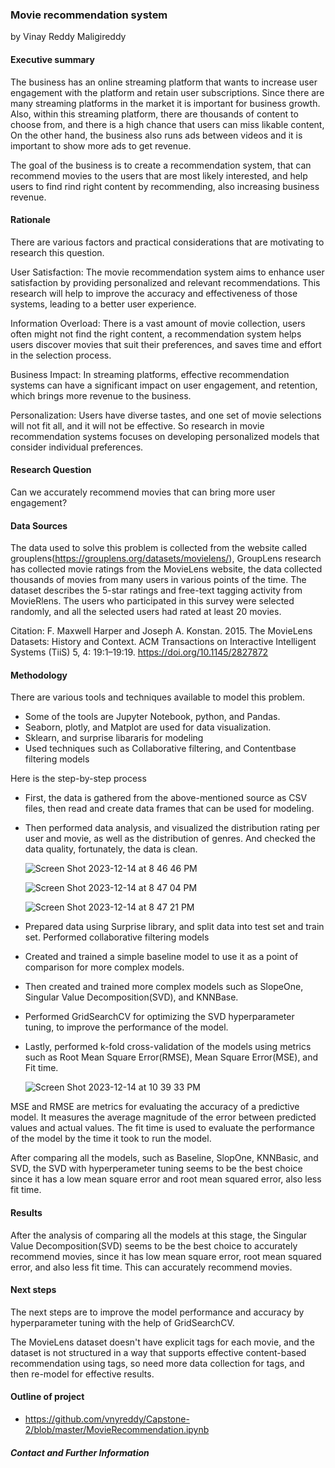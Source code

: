 ### Movie recommendation system

by Vinay Reddy Maligireddy

#### Executive summary
The business has an online streaming platform that wants to increase user engagement with the platform and retain user subscriptions. Since there are many streaming platforms in the market it is important for business growth. Also, within this streaming platform, there are thousands of content to choose from, and there is a high chance that users can miss likable content, On the other hand, the business also runs ads between videos and it is important to show more ads to get revenue.

The goal of the business is to create a recommendation system, that can recommend movies to the users that are most likely interested, and help users to find rind right content by recommending, also increasing business revenue.

#### Rationale
There are various factors and practical considerations that are motivating to research this question.

User Satisfaction:
The movie recommendation system aims to enhance user satisfaction by providing personalized and relevant recommendations. This research will help to improve the accuracy and effectiveness of those systems, leading to a better user experience.

Information Overload: 
There is a vast amount of movie collection, users often might not find the right content, a recommendation system helps users discover movies that suit their preferences, and saves time and effort in the selection process.

Business Impact:
In streaming platforms, effective recommendation systems can have a significant impact on user engagement, and retention, which brings more revenue to the business.

Personalization:
Users have diverse tastes, and one set of movie selections will not fit all, and it will not be effective. So research in movie recommendation systems focuses on developing personalized models that consider individual preferences.

#### Research Question
Can we accurately recommend movies that can bring more user engagement?

#### Data Sources
The data used to solve this problem is collected from the website called grouplens(https://grouplens.org/datasets/movielens/), GroupLens research has collected movie ratings from the MovieLens website, the data collected thousands of movies from many users in various points of the time. The dataset describes the 5-star ratings and free-text tagging activity from MovieRlens. The users who participated in this survey were selected randomly, and all the selected users had rated at least 20 movies.

Citation: F. Maxwell Harper and Joseph A. Konstan. 2015. The MovieLens Datasets: History and Context. ACM Transactions on Interactive Intelligent Systems (TiiS) 5, 4: 19:1–19:19. https://doi.org/10.1145/2827872

#### Methodology
There are various tools and techniques available to model this problem. 
- Some of the tools are Jupyter Notebook, python, and Pandas. 
- Seaborn, plotly, and Matplot are used for data visualization.
- Sklearn, and surprise libararis for modeling
- Used techniques such as Collaborative filtering, and Contentbase filtering models

Here is the step-by-step process

* First, the data is gathered from the above-mentioned source as CSV files, then read and create data frames that can be used for modeling.
* Then performed data analysis, and visualized the distribution rating per user and movie, as well as the distribution of genres. And checked the data quality, fortunately, the data is clean.

  ![Screen Shot 2023-12-14 at 8 46 46 PM](https://github.com/vnyreddy/Capstone-2/assets/18583217/f6ffdb49-298d-41bb-9de5-d806a01ecba1)

  ![Screen Shot 2023-12-14 at 8 47 04 PM](https://github.com/vnyreddy/Capstone-2/assets/18583217/869cdf4c-d003-4b86-b1a6-4bf0d21a5b27)

  ![Screen Shot 2023-12-14 at 8 47 21 PM](https://github.com/vnyreddy/Capstone-2/assets/18583217/1f2da8b3-f34d-4c17-9f34-eb7277b8b12a)

* Prepared data using Surprise library, and split data into test set and train set.
Performed collaborative filtering models
* Created and trained a simple baseline model to use it as a point of comparison for more complex models.
* Then created and trained more complex models such as SlopeOne, Singular Value Decomposition(SVD), and KNNBase.
* Performed GridSearchCV for optimizing the SVD hyperparameter tuning, to improve the performance of the model.
* Lastly, performed k-fold cross-validation of the models using metrics such as Root Mean Square Error(RMSE), Mean Square Error(MSE), and Fit time.

  ![Screen Shot 2023-12-14 at 10 39 33 PM](https://github.com/vnyreddy/Capstone-2/assets/18583217/1a92c168-183d-4902-9e39-2c17a7b2690f)

MSE and RMSE are metrics for evaluating the accuracy of a predictive model. It measures the average magnitude of the error between predicted values and actual values. The fit time is used to evaluate the performance of the model by the time it took to run the model.

After comparing all the models, such as Baseline, SlopOne, KNNBasic, and SVD, the SVD with hyperperameter tuning seems to be the best choice since it has a low mean square error and root mean squared error, also less fit time.


#### Results
After the analysis of comparing all the models at this stage, the Singular Value Decomposition(SVD) seems to be the best choice to accurately recommend movies, since it has low mean square error, root mean squared error, and also less fit time. This can accurately recommend movies.

#### Next steps
The next steps are to improve the model performance and accuracy by hyperparameter tuning with the help of GridSearchCV.

The MovieLens dataset doesn't have explicit tags for each movie, and the dataset is not structured in a way that supports effective content-based recommendation using tags, so need more data collection for tags, and then re-model for effective results.

#### Outline of project

- https://github.com/vnyreddy/Capstone-2/blob/master/MovieRecommendation.ipynb


##### Contact and Further Information

